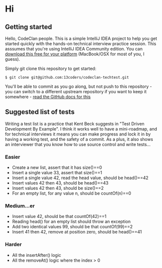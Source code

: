 # Hi

## Getting started

Hello, CodeClan people. This is a simple IntelliJ IDEA project to help you get started quickly with the
hands-on technical interview practice session. This asssumes that you're using IntelliJ IDEA Community edition. You can
[download this free for your platform](https://www.jetbrains.com/idea/download/)
(MacBook/OSX for most of you, I guess).

Simply git clone this repository to get started:

```$ git clone git@github.com:13coders/codeclan-techtest.git```

You'll be able to commit as you go along, but not push to this repository - you can switch to a different
upstream repository if you want to keep it somewhere -
[read the GitHub docs for this](https://help.github.com/articles/changing-a-remote-s-url/)

## Suggested list of tests

Writing a test list is a practice that Kent Beck suggests in "Test Driven Development By Example". I think it
works well to have a mini-roadmap, and for technical interviews it means you can make progress and lock it in
by having a working test, and the safety of a commit. As a plus, it also shows an interviewer that you know
how to use source control and write tests...

### Easier

- Create a new list, assert that it has size()==0
- Insert a single value 33, assert that size()==1
- Insert a single value 42, read the head value, should be head()==42
- Insert values 42 then 43, should be head()==43
- Insert values 42 then 43, should be size()==2
- For an empty list, for any value n, should be countOf(n)==0

### Medium...er

- Insert value 42, should be that countOf(42)==1
- Reading head() for an empty list should throw an exception
- Add two identical values 99, should be that countOf(99)==2
- Insert 41 then 42, remove at position zero, should be head()==41

### Harder

- All the insertAfter() logic
- All the removeAt() logic where the index > 0
